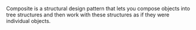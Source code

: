 Composite is a structural design pattern that lets you compose objects into tree structures and then work with these structures as if they were individual objects.